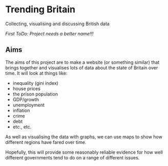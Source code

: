 # Trending Britain
Collecting, visualising and discussing British data

_First ToDo: Project needs a better name!!!_

## Aims

The aims of this project are to make a website (or something similar) that brings together and visualises lots of data about the state of Britain over time. It will look at things like:

 -  inequality (gini index)
 -  house prices
 -  the prison population
 -  GDP/growth
 -  unemployment
 -  inflation
 -  crime
 -  debt
 -  etc., etc.

As well as visualising the data with graphs, we can use maps to show how different regions have fared over time.

Hopefully, this will provide some reasonably reliable evidence for how well different governments tend to do on a range of different issues.
